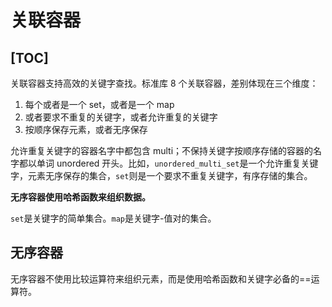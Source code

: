 # 关联容器
[TOC]
---
关联容器支持高效的关键字查找。标准库 8 个关联容器，差别体现在三个维度：
1. 每个或者是一个 set，或者是一个 map
2. 或者要求不重复的关键字，或者允许重复的关键字
3. 按顺序保存元素，或者无序保存

允许重复关键字的容器名字中都包含 multi；不保持关键字按顺序存储的容器的名字都以单词 unordered 开头。比如，`unordered_multi_set`是一个允许重复关键字，元素无序保存的集合，`set`则是一个要求不重复关键字，有序存储的集合。

**无序容器使用哈希函数来组织数据。**

`set`是关键字的简单集合。`map`是关键字-值对的集合。

## 无序容器
无序容器不使用比较运算符来组织元素，而是使用哈希函数和关键字必备的==运算符。